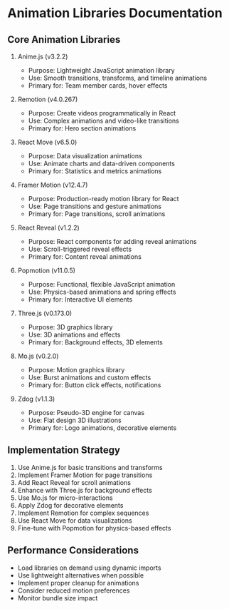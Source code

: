 # Animation Libraries Documentation

## Core Animation Libraries
1. Anime.js (v3.2.2)
   - Purpose: Lightweight JavaScript animation library
   - Use: Smooth transitions, transforms, and timeline animations
   - Primary for: Team member cards, hover effects

2. Remotion (v4.0.267)
   - Purpose: Create videos programmatically in React
   - Use: Complex animations and video-like transitions
   - Primary for: Hero section animations

3. React Move (v6.5.0)
   - Purpose: Data visualization animations
   - Use: Animate charts and data-driven components
   - Primary for: Statistics and metrics animations

4. Framer Motion (v12.4.7)
   - Purpose: Production-ready motion library for React
   - Use: Page transitions and gesture animations
   - Primary for: Page transitions, scroll animations

5. React Reveal (v1.2.2)
   - Purpose: React components for adding reveal animations
   - Use: Scroll-triggered reveal effects
   - Primary for: Content reveal animations

6. Popmotion (v11.0.5)
   - Purpose: Functional, flexible JavaScript animation
   - Use: Physics-based animations and spring effects
   - Primary for: Interactive UI elements

7. Three.js (v0.173.0)
   - Purpose: 3D graphics library
   - Use: 3D animations and effects
   - Primary for: Background effects, 3D elements

8. Mo.js (v0.2.0)
   - Purpose: Motion graphics library
   - Use: Burst animations and custom effects
   - Primary for: Button click effects, notifications

9. Zdog (v1.1.3)
   - Purpose: Pseudo-3D engine for canvas
   - Use: Flat design 3D illustrations
   - Primary for: Logo animations, decorative elements

## Implementation Strategy
1. Use Anime.js for basic transitions and transforms
2. Implement Framer Motion for page transitions
3. Add React Reveal for scroll animations
4. Enhance with Three.js for background effects
5. Use Mo.js for micro-interactions
6. Apply Zdog for decorative elements
7. Implement Remotion for complex sequences
8. Use React Move for data visualizations
9. Fine-tune with Popmotion for physics-based effects

## Performance Considerations
- Load libraries on demand using dynamic imports
- Use lightweight alternatives when possible
- Implement proper cleanup for animations
- Consider reduced motion preferences
- Monitor bundle size impact
